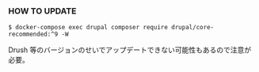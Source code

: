 ### HOW TO UPDATE 

```shell
$ docker-compose exec drupal composer require drupal/core-recommended:^9 -W
```

Drush 等のバージョンのせいでアップデートできない可能性もあるので注意が必要。
